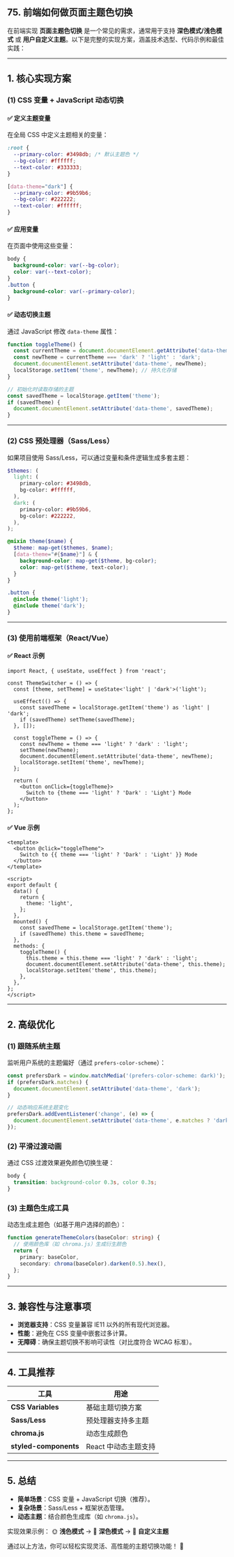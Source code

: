## 75. 前端如何做页面主题色切换

在前端实现 **页面主题色切换** 是一个常见的需求，通常用于支持 **深色模式/浅色模式** 或 **用户自定义主题**。以下是完整的实现方案，涵盖技术选型、代码示例和最佳实践：

---

## **1. 核心实现方案**
### **(1) CSS 变量 + JavaScript 动态切换**
#### **✅ 定义主题变量**
在全局 CSS 中定义主题相关的变量：
```css
:root {
  --primary-color: #3498db; /* 默认主题色 */
  --bg-color: #ffffff;
  --text-color: #333333;
}

[data-theme="dark"] {
  --primary-color: #9b59b6;
  --bg-color: #222222;
  --text-color: #ffffff;
}
```

#### **✅ 应用变量**
在页面中使用这些变量：
```css
body {
  background-color: var(--bg-color);
  color: var(--text-color);
}
.button {
  background-color: var(--primary-color);
}
```

#### **✅ 动态切换主题**
通过 JavaScript 修改 `data-theme` 属性：
```typescript
function toggleTheme() {
  const currentTheme = document.documentElement.getAttribute('data-theme');
  const newTheme = currentTheme === 'dark' ? 'light' : 'dark';
  document.documentElement.setAttribute('data-theme', newTheme);
  localStorage.setItem('theme', newTheme); // 持久化存储
}

// 初始化时读取存储的主题
const savedTheme = localStorage.getItem('theme');
if (savedTheme) {
  document.documentElement.setAttribute('data-theme', savedTheme);
}
```

---

### **(2) CSS 预处理器（Sass/Less）**
如果项目使用 Sass/Less，可以通过变量和条件逻辑生成多套主题：
```scss
$themes: (
  light: (
    primary-color: #3498db,
    bg-color: #ffffff,
  ),
  dark: (
    primary-color: #9b59b6,
    bg-color: #222222,
  ),
);

@mixin theme($name) {
  $theme: map-get($themes, $name);
  [data-theme="#{$name}"] & {
    background-color: map-get($theme, bg-color);
    color: map-get($theme, text-color);
  }
}

.button {
  @include theme('light');
  @include theme('dark');
}
```

---

### **(3) 使用前端框架（React/Vue）**
#### **✅ React 示例**
```tsx
import React, { useState, useEffect } from 'react';

const ThemeSwitcher = () => {
  const [theme, setTheme] = useState<'light' | 'dark'>('light');

  useEffect(() => {
    const savedTheme = localStorage.getItem('theme') as 'light' | 'dark';
    if (savedTheme) setTheme(savedTheme);
  }, []);

  const toggleTheme = () => {
    const newTheme = theme === 'light' ? 'dark' : 'light';
    setTheme(newTheme);
    document.documentElement.setAttribute('data-theme', newTheme);
    localStorage.setItem('theme', newTheme);
  };

  return (
    <button onClick={toggleTheme}>
      Switch to {theme === 'light' ? 'Dark' : 'Light'} Mode
    </button>
  );
};
```

#### **✅ Vue 示例**
```vue
<template>
  <button @click="toggleTheme">
    Switch to {{ theme === 'light' ? 'Dark' : 'Light' }} Mode
  </button>
</template>

<script>
export default {
  data() {
    return {
      theme: 'light',
    };
  },
  mounted() {
    const savedTheme = localStorage.getItem('theme');
    if (savedTheme) this.theme = savedTheme;
  },
  methods: {
    toggleTheme() {
      this.theme = this.theme === 'light' ? 'dark' : 'light';
      document.documentElement.setAttribute('data-theme', this.theme);
      localStorage.setItem('theme', this.theme);
    },
  },
};
</script>
```

---

## **2. 高级优化**
### **(1) 跟随系统主题**
监听用户系统的主题偏好（通过 `prefers-color-scheme`）：
```typescript
const prefersDark = window.matchMedia('(prefers-color-scheme: dark)');
if (prefersDark.matches) {
  document.documentElement.setAttribute('data-theme', 'dark');
}

// 动态响应系统主题变化
prefersDark.addEventListener('change', (e) => {
  document.documentElement.setAttribute('data-theme', e.matches ? 'dark' : 'light');
});
```

### **(2) 平滑过渡动画**
通过 CSS 过渡效果避免颜色切换生硬：
```css
body {
  transition: background-color 0.3s, color 0.3s;
}
```

### **(3) 主题色生成工具**
动态生成主题色（如基于用户选择的颜色）：
```typescript
function generateThemeColors(baseColor: string) {
  // 使用颜色库（如 chroma.js）生成衍生颜色
  return {
    primary: baseColor,
    secondary: chroma(baseColor).darken(0.5).hex(),
  };
}
```

---

## **3. 兼容性与注意事项**
- **浏览器支持**：CSS 变量兼容 IE11 以外的所有现代浏览器。
- **性能**：避免在 CSS 变量中嵌套过多计算。
- **无障碍**：确保主题切换不影响可读性（对比度符合 WCAG 标准）。

---

## **4. 工具推荐**
| **工具**          | **用途**                          |
|-------------------|----------------------------------|
| **CSS Variables** | 基础主题切换方案                  |
| **Sass/Less**     | 预处理器支持多主题                |
| **chroma.js**     | 动态生成颜色                      |
| **styled-components** | React 中动态主题支持       |

---

## **5. 总结**
- **简单场景**：CSS 变量 + JavaScript 切换（推荐）。
- **复杂场景**：Sass/Less + 框架状态管理。
- **动态主题**：结合颜色生成库（如 `chroma.js`）。

实现效果示例：
🌞 **浅色模式** → 🌙 **深色模式** → 🎨 **自定义主题**

通过以上方法，你可以轻松实现灵活、高性能的主题切换功能！ 🎨